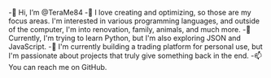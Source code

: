 -👋 Hi, I’m @TeraMe84
-👀 I love creating and optimizing, so those are my focus areas. I'm interested in various programming languages, and outside of the computer, I'm into renovation, family, animals, and much more.
-🌱 Currently, I'm trying to learn Python, but I'm also exploring JSON and JavaScript.
-💞️ I'm currently building a trading platform for personal use, but I'm passionate about projects that truly give something back in the end.
-📫 You can reach me on GitHub.
